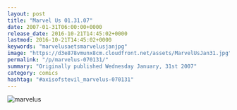 ```yaml
---
layout: post
title: "Marvel Us 01.31.07"
date: 2007-01-31T06:00:00+0000
release_date: 2016-10-21T14:45:02+0000
lastmod: 2016-10-21T14:45:02+0000
keywords: "marvelusaetsmarvelusjanjpg"
image: "https://d3e878vmunx8cm.cloudfront.net/assets/MarvelUsJan31.jpg"
permalink: "/p/marvelus-070131/"
summary: "Originally published Wednesday January, 31st 2007"
category: comics
hashtag: "#axisofstevil_marvelus-070131"
---
```


![marvelus](https://d3e878vmunx8cm.cloudfront.net/assets/MarvelUsJan31.jpg)
